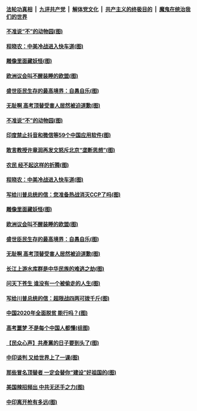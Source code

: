 

####  [法轮功真相](../../../../basic/blob/master/README.md?t=06302302) &nbsp;|&nbsp; [九评共产党](../../../../9ping.md/blob/master/README.md?t=06302302) &nbsp;|&nbsp; [解体党文化](../../../../jtdwh.md/blob/master/README.md?t=06302302)  &nbsp;|&nbsp; [共产主义的终极目的](../../../../gczydzjmd.md/blob/master/README.md?t=06302302) &nbsp;|&nbsp; [魔鬼在统治我们的世界](../../../../mgztzwmdsj.md/blob/master/README.md?t=06302302) 

#### [不准说“不”的动物园(图)](../pages/p4/938192.md?t=06302302) 

#### [程晓农：中美冷战进入快车道(图)](../pages/p4/938157.md?t=06302302) 

#### [雕像里面藏妖怪(图)](../pages/p4/937959.md?t=06302302) 

#### [欧洲议会叫不醒装睡的欧盟(图)](../pages/p4/938033.md?t=06302302) 

#### [盛世臣民生存的最高境界：自愚自乐(图)](../pages/p4/938023.md?t=06302302) 

#### [无耻啊 高考顶替受害人居然被迫道歉(图)](../pages/p4/938030.md?t=06302302) 

#### [不准说“不”的动物园(图)](../pages/p4/938192.md?t=06302302) 

#### [印度禁止抖音和微信等59个中国应用软件(图)](../pages/p4/938164.md?t=06302302) 

#### [敢言教授许章润再发文怒斥北京“垄断思想”(图)](../pages/p4/938162.md?t=06302302) 

#### [农民 经不起这样的折腾(图)](../pages/p4/938158.md?t=06302302) 

#### [程晓农：中美冷战进入快车道(图)](../pages/p4/938157.md?t=06302302) 

#### [写给川普总统的信：您准备热战消灭CCP了吗(图)](../pages/p4/938153.md?t=06302302) 

#### [雕像里面藏妖怪(图)](../pages/p4/937959.md?t=06302302) 

#### [欧洲议会叫不醒装睡的欧盟(图)](../pages/p4/938033.md?t=06302302) 

#### [盛世臣民生存的最高境界：自愚自乐(图)](../pages/p4/938023.md?t=06302302) 

#### [无耻啊 高考顶替受害人居然被迫道歉(图)](../pages/p4/938030.md?t=06302302) 

#### [长江上游水库群是中华民族的难逃之劫(图)](../pages/p4/938022.md?t=06302302) 

#### [问天下苍生 谁没有一个被偷走的人生(图)](../pages/p4/938026.md?t=06302302) 

#### [写给川普总统的信：超限战四两可拨千斤(图)](../pages/p4/938021.md?t=06302302) 

#### [中国2020年全面脱贫 能行吗？(图)](../pages/p4/937928.md?t=06302302) 

#### [高考噩梦 不是每个中国人都懂(组图)](../pages/p4/937927.md?t=06302302) 

#### [【民众心声】共產黨的日子要到头了(图)](../pages/p4/937474.md?t=06302302) 

#### [中印谈判 又给世界上了一课(图)](../pages/p4/937868.md?t=06302302) 

#### [那些冒名顶替者 一定会替你“建设”好祖国的(图)](../pages/p4/937925.md?t=06302302) 

#### [美国辣招频出 中共无还手之力(图)](../pages/p4/937916.md?t=06302302) 

#### [中印离开枪有多远(图)](../pages/p4/937913.md?t=06302302) 

